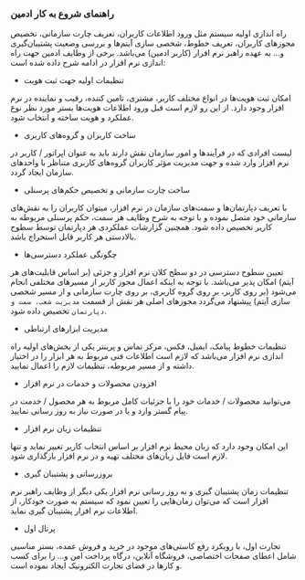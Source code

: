 
### راهنمای شروع به کار ادمین


راه اندازی اولیه سیستم مثل ورود اطلاعات کاربران، تعریف چارت سازمانی، تخصیص مجوزهای کاربران، تعریف خطوط، شخصی سازی آیتم‌ها و بررسی وضعیت پشتیبان‌گیری و... به عهده راهبر نرم افزار (کاربر ادمین) می‌باشد. برخی از وظایف ادمین جهت راه اندازی نرم افزار در ادامه شرح داده شده است:


- تنظیمات اولیه جهت ثبت هویت

امکان ثبت هویت‌ها در انواع مختلف کاربر، مشتری، تامین کننده، رقیب و نماینده در نرم افزار وجود دارد. از این رو لازم است قبل  ورود اطلاعات هویت‌ها بستر مورد نظر نوع عملکرد و هویت ساخته و انتخاب شود. 

	
- ساخت کاربران و گروه‌های کاربری

لیست افرادی که در فرآیندها و امور سازمان نقش دارند باید به عنوان اپراتور / کاربر در نرم افزار وارد شده و جهت مدیریت مؤثر کاربران گروه‌های کاربری متناظر با واحدهای سازمان ایجاد گردد.


- ساخت چارت سازمانی و تخصیص حکم‌های پرسنلی

با تعریف دپارتمان‌ها و سمت‌های سازمان در نرم افزار، میتوان کاربران را به نقش‌های سازمانی خود متصل نموده و با توجه به شرح وظایف هر سمت، حکم پرسنلی مربوطه به کاربر تخصیص داده شود. همچنین گزارشات عملکردی هر دپارتمان توسط سطوح بالادستی هر کاربر قابل استخراج باشد. 


- چگونگی عملکرد دسترسی‌ها

تعیین سطوح دسترسی در دو سطح کلان نرم افزار و جزئی (بر اساس قابلیت‌های هر آیتم) امکان پذیر می‌باشد. با توجه به اینکه اعمال مجوز کاربر از مسیرهای مختلفی انجام می‌شود (بر روی کاربر، بر روی گروه کاربری، بر روی چارت سازمانی و از مسیر شخصی سازی آیتم) پیشنهاد می‌گردد مجوز‌های اصلی هر نقش از قسمت `مدیریت شعب، سمت و دپارتمان` تخصیص داده شود.


- مدیریت ابزارهای ارتباطی

تنظیمات خطوط پیامک، ایمیل، فکس، مرکز تماس و پرینتر یکی از بخش‌های اولیه راه اندازی نرم افزار می‌باشد که لازم است اطلاعات فنی مربوط به هر ابزار را در اختیار داشته و از مسیر مربوطه، تنظیمات لازم را اعمال نمایید.


- افزودن محصولات و خدمات در نرم افزار

می‌توانید محصولات / خدمات خود را با جزئیات کامل مربوط به هر محصول / خدمت در پیام گستر وارد و یا در صورت نیاز به روز رسانی نمایید. 


- تنظیمات زبان نرم افزار

این امکان وجود دارد که زبان محیط نرم افزار بر اساس انتخاب کاربر تغییر نماید و تنها لازم است فایل زبان‌های مختلف تهیه و در نرم افزار بارگذاری شود.


- بروزرسانی و پشتیبان گیری

تنظیمات زمان پشتیبان گیری و به روز رسانی نرم افزار یکی دیگر از وظایف راهبر نرم افزار است که می‌توان زمان‌هایی را تعیین نمود که سیستم به صورت خودکار، از اطلاعات نرم افزار پشتیبان گیری نماید.


- پرتال اول

تجارت اول، با رویکرد رفع کاستی‌های موجود در خرید و فروش عمده، بستر مناسبی شامل اعطای صفحات اختصاصی، فروشگاه آنلاین، درگاه پرداخت امن و... را برای کسب و کارها در فضای تجارت الکترونیک ایجاد نموده است.

